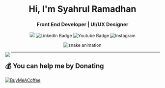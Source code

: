 <h1 align="center">Hi, I'm Syahrul Ramadhan</h1>
<h3 align="center">Front End Developer | UI/UX Designer</h3>



<div align="center">
  <img src="https://user-images.githubusercontent.com/22107794/139580686-887df369-edb8-4bc8-b607-4fbf6d7e4866.gif">

  <img src="https://img.shields.io/badge/LinkedIn-blue?style=for-the-badge&logo=linkedin&logoColor=white" alt="LinkedIn Badge"/>
  <img src="https://img.shields.io/badge/YouTube-red?style=for-the-badge&logo=youtube&logoColor=white" alt="Youtube Badge"/>
  <img src="https://img.shields.io/badge/Instagram-B43565?style=for-the-badge&logo=instagram&logoColor=white" alt="Instagram" />

![snake animation](https://github.com/syahrul-ramadhan/syahrul-ramadhan/blob/output/github-contribution-grid-snake2.svg)
</div>


<p>
  <img align="left" src="https://github-readme-stats.vercel.app/api/top-langs/?username=Syahrul-Ramadhan&layout=compact&theme=dracula" />
</p>

---

## 💰 You can help me by Donating
[![BuyMeACoffee](https://img.shields.io/badge/Buy%20Me%20a%20Coffee-ffdd00?style=for-the-badge&logo=buy-me-a-coffee&logoColor=black)](buymeacoffee.com/SyahrulRama_) 
  
